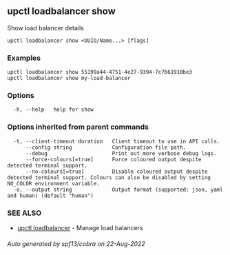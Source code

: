 ## upctl loadbalancer show

Show load balancer details

```
upctl loadbalancer show <UUID/Name...> [flags]
```

### Examples

```
upctl loadbalancer show 55199a44-4751-4e27-9394-7c7661910be3
upctl loadbalancer show my-load-balancer
```

### Options

```
  -h, --help   help for show
```

### Options inherited from parent commands

```
  -t, --client-timeout duration   Client timeout to use in API calls.
      --config string             Configuration file path.
      --debug                     Print out more verbose debug logs.
      --force-colours[=true]      Force coloured output despite detected terminal support.
      --no-colours[=true]         Disable coloured output despite detected terminal support. Colours can also be disabled by setting NO_COLOR environment variable.
  -o, --output string             Output format (supported: json, yaml and human) (default "human")
```

### SEE ALSO

* [upctl loadbalancer](upctl_loadbalancer.md)	 - Manage load balancers

###### Auto generated by spf13/cobra on 22-Aug-2022

